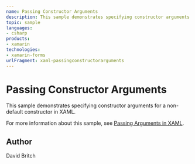 ```yaml
---
name: Passing Constructor Arguments
description: This sample demonstrates specifying constructor arguments for a non-default constructor in XAML. For more information about this sample, see Passing Arguments in XAML.
topic: sample
languages:
- csharp
products:
- xamarin
technologies:
- xamarin-forms
urlFragment: xaml-passingconstructorarguments
---
```

Passing Constructor Arguments
=============================

This sample demonstrates specifying constructor arguments for a non-default constructor in XAML.

For more information about this sample, see [Passing Arguments in XAML](https://developer.xamarin.com/guides/xamarin-forms/xaml/passing-arguments/).

Author
------

David Britch
